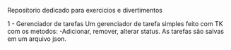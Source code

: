 Repositorio dedicado 
para exercicios e divertimentos

1 - Gerenciador de tarefas
    Um gerenciador de tarefa simples feito com TK com os metodos:
    -Adicionar, remover, alterar status. As tarefas são salvas em um arquivo json. 
